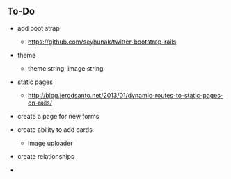 

To-Do 
------------------------------------------------------

- add boot strap
	- https://github.com/seyhunak/twitter-bootstrap-rails

- theme 
	- theme:string, image:string

- static pages
	- http://blog.jerodsanto.net/2013/01/dynamic-routes-to-static-pages-on-rails/


- create a page for new forms 

- create ability to add cards
	- image uploader

- create relationships

- 
 